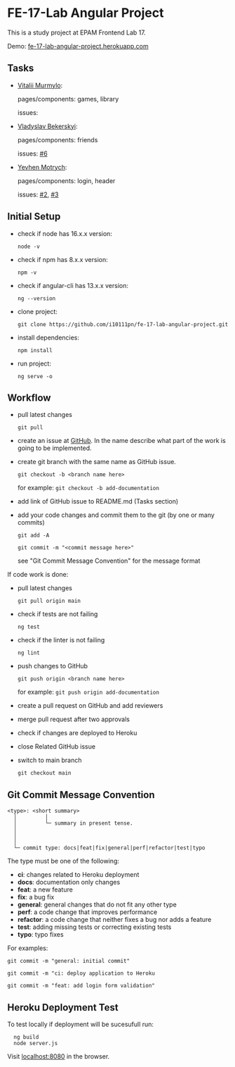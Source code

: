 # FE-17-Lab Angular Project

This is a study project at EPAM Frontend Lab 17.

Demo: [fe-17-lab-angular-project.herokuapp.com](https://fe-17-lab-angular-project.herokuapp.com/)

## Tasks

* [Vitalii Murmylo](https://github.com/VitaliiMurmylo):

  pages/components: games, library

  issues: 

* [Vladyslav Bekerskyi](https://github.com/bekerskyi):

  pages/components: friends

  issues: [#6](https://github.com/i10111pn/fe-17-lab-angular-project/issues/6)

* [Yevhen Motrych](https://github.com/i10111pn): 

  pages/components: login, header

  issues: 
  [#2](https://github.com/i10111pn/fe-17-lab-angular-project/issues/2),
  [#3](https://github.com/i10111pn/fe-17-lab-angular-project/issues/3) 

## Initial Setup

* check if node has 16.x.x version:

  `node -v`
* check if npm has 8.x.x version:

  `npm -v`

* check if angular-cli has 13.x.x version:

  `ng --version`

* clone project: 

  `git clone https://github.com/i10111pn/fe-17-lab-angular-project.git`

* install dependencies:

  `npm install`

* run project:

  `ng serve -o`

## Workflow

* pull latest changes

  `git pull`

* create an issue at [GitHub](https://github.com/i10111pn/fe-17-lab-angular-project/issues). In the name describe what part of the work is going to be implemented.

* create git branch with the same name as GitHub issue.

  `git checkout -b <branch name here>`

  for example: `git checkout -b add-documentation`

* add link of GitHub issue to README.md (Tasks section)

* add your code changes and commit them to the git (by one or many commits)
 
  `git add -A`

  `git commit -m "<commit message here>"`

  see "Git Commit Message Convention" for the message format

If code work is done:

* pull latest changes

  `git pull origin main`

* check if tests are not failing
  
  `ng test`

* check if the linter is not failing
  
  `ng lint`

* push changes to GitHub

  `git push origin <branch name here>`

  for example: `git push origin add-documentation`

* create a pull request on GitHub and add reviewers

* merge pull request after two approvals

* check if changes are deployed to Heroku

* close Related GitHub issue

* switch to main branch

  `git checkout main`

## Git Commit Message Convention

```
<type>: <short summary>
  │         │
  │         └─ summary in present tense.
  │       
  │       
  │
  └─ commit type: docs|feat|fix|general|perf|refactor|test|typo
```

The type must be one of the following:

* **ci**: changes related to Heroku deployment
* **docs**: documentation only changes
* **feat**: a new feature
* **fix**: a bug fix
* **general**: general changes that do not fit any other type
* **perf**: a code change that improves performance
* **refactor**: a code change that neither fixes a bug nor adds a feature
* **test**: adding missing tests or correcting existing tests
* **typo**: typo fixes

For examples:

`git commit -m "general: initial commit"`

`git commit -m "ci: deploy application to Heroku`

`git commit -m "feat: add login form validation"`

## Heroku Deployment Test

  To test locally if deployment will be sucesufull run:

  ```
    ng build
    node server.js
  ```

  Visit [localhost:8080](http://localhost:8080/) in the browser.
